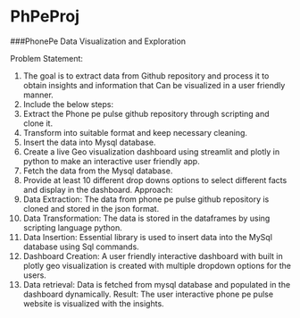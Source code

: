 # PhPeProj
###PhonePe Data Visualization and Exploration

Problem Statement:
1.	The goal is to extract data from Github repository and process it to obtain insights and information that Can be visualized in a user friendly manner.
2.	Include the below steps:
3.	Extract the Phone pe pulse github repository through scripting and clone it.
4.	Transform into suitable format and keep necessary cleaning.
5.	Insert the data into Mysql database.
6.	Create a live Geo visualization dashboard using streamlit and plotly in python to make an interactive user friendly app.
7.	Fetch the data from the Mysql database.
8.	Provide at least 10 different drop downs options to select different facts and display in the dashboard.
Approach:
1.	Data Extraction:
The data from phone pe pulse github repository is cloned and stored in the json format.
2.	Data Transformation:
The data is stored in the dataframes by using scripting language python.
3.	Data Insertion:
Essential library is used to insert data into the MySql database using Sql commands.
4.	Dashboard Creation:
A user friendly interactive dashboard with built in plotly geo visualization is created with multiple dropdown options for the users.
5.	Data retrieval:
Data is fetched from mysql database and populated in the dashboard dynamically.
Result:
The user interactive phone pe pulse website is visualized with the insights.

